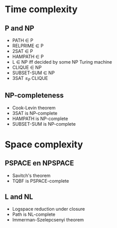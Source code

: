# Time complexity

## P and NP

- PATH $\in$ P
- RELPRIME $\in$ P
- 2SAT $\in$ P
- HAMPATH $\in$ P
- L $\in$ NP iff decided by some NP Turing machine
- CLIQUE $\in$ NP
- SUBSET-SUM $\in$ NP
- 3SAT $\leq_P$ CLIQUE

## NP-completeness
- Cook-Levin theorem
- 3SAT is NP-complete
- HAMPATH is NP-complete
- SUBSET-SUM is NP-complete

# Space complexity

## PSPACE en NPSPACE

- Savitch's theorem
- TQBF is PSPACE-complete

## L and NL

- Logspace reduction under closure
- Path is NL-complete
- Immerman-Szelepcsenyi theorem
